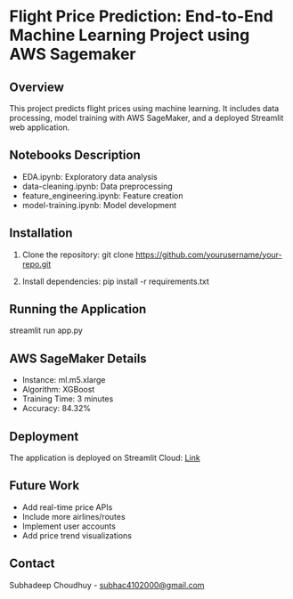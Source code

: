 # Flight Price Prediction: End-to-End Machine Learning Project using AWS Sagemaker

## Overview
This project predicts flight prices using machine learning. It includes data processing, model training with AWS SageMaker, and a deployed Streamlit web application.

## Notebooks Description
- EDA.ipynb: Exploratory data analysis
- data-cleaning.ipynb: Data preprocessing
- feature_engineering.ipynb: Feature creation
- model-training.ipynb: Model development

## Installation
1. Clone the repository:
git clone https://github.com/yourusername/your-repo.git

2. Install dependencies:
pip install -r requirements.txt

## Running the Application
streamlit run app.py

## AWS SageMaker Details
- Instance: ml.m5.xlarge
- Algorithm: XGBoost
- Training Time: 3 minutes
- Accuracy: 84.32%

## Deployment
The application is deployed on Streamlit Cloud:
[Link]("https://awssagemaker-flightpriceprediction-9dlbstbmrwg3yljvlouwxj.streamlit.app/")

## Future Work
- Add real-time price APIs
- Include more airlines/routes
- Implement user accounts
- Add price trend visualizations

## Contact
Subhadeep Choudhuy - subhac4102000@gmail.com

